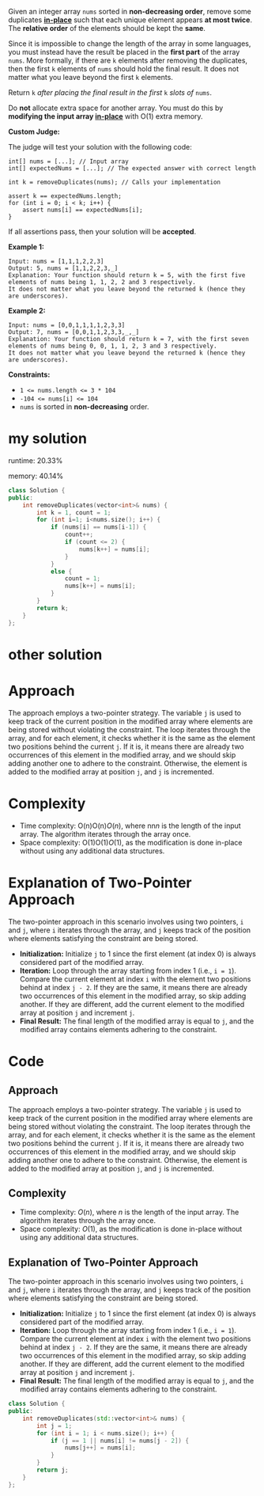 Given an integer array `nums` sorted in **non-decreasing order**, remove some duplicates [**in-place**](https://en.wikipedia.org/wiki/In-place_algorithm) such that each unique element appears **at most twice**. The **relative order** of the elements should be kept the **same**.

Since it is impossible to change the length of the array in some languages, you must instead have the result be placed in the **first part** of the array `nums`. More formally, if there are `k` elements after removing the duplicates, then the first `k` elements of `nums` should hold the final result. It does not matter what you leave beyond the first `k` elements.

Return `k` *after placing the final result in the first* `k` *slots of* `nums`.

Do **not** allocate extra space for another array. You must do this by **modifying the input array [in-place](https://en.wikipedia.org/wiki/In-place_algorithm)** with O(1) extra memory.

**Custom Judge:**

The judge will test your solution with the following code:

```
int[] nums = [...]; // Input array
int[] expectedNums = [...]; // The expected answer with correct length

int k = removeDuplicates(nums); // Calls your implementation

assert k == expectedNums.length;
for (int i = 0; i < k; i++) {
    assert nums[i] == expectedNums[i];
}
```

If all assertions pass, then your solution will be **accepted**.

 

**Example 1:**

```
Input: nums = [1,1,1,2,2,3]
Output: 5, nums = [1,1,2,2,3,_]
Explanation: Your function should return k = 5, with the first five elements of nums being 1, 1, 2, 2 and 3 respectively.
It does not matter what you leave beyond the returned k (hence they are underscores).
```

**Example 2:**

```
Input: nums = [0,0,1,1,1,1,2,3,3]
Output: 7, nums = [0,0,1,1,2,3,3,_,_]
Explanation: Your function should return k = 7, with the first seven elements of nums being 0, 0, 1, 1, 2, 3 and 3 respectively.
It does not matter what you leave beyond the returned k (hence they are underscores).
```

 

**Constraints:**

- `1 <= nums.length <= 3 * 104`
- `-104 <= nums[i] <= 104`
- `nums` is sorted in **non-decreasing** order.

# my solution

runtime: 20.33%

memory: 40.14%

```cpp
class Solution {
public:
    int removeDuplicates(vector<int>& nums) {
        int k = 1, count = 1;
        for (int i=1; i<nums.size(); i++) {
            if (nums[i] == nums[i-1]) {
                count++;
                if (count <= 2) {
                    nums[k++] = nums[i];
                }
            }
            else {
                count = 1;
                nums[k++] = nums[i];
            }
        }
        return k;
    }
};
```

# other solution

# Approach

The approach employs a two-pointer strategy. The variable `j` is used to keep track of the current position in the modified array where elements are being stored without violating the constraint. The loop iterates through the array, and for each element, it checks whether it is the same as the element two positions behind the current `j`. If it is, it means there are already two occurrences of this element in the modified array, and we should skip adding another one to adhere to the constraint. Otherwise, the element is added to the modified array at position `j`, and `j` is incremented.

# Complexity

- Time complexity: O(n)O(n)*O*(*n*), where nn*n* is the length of the input array. The algorithm iterates through the array once.
- Space complexity: O(1)O(1)*O*(1), as the modification is done in-place without using any additional data structures.

# Explanation of Two-Pointer Approach

The two-pointer approach in this scenario involves using two pointers, `i` and `j`, where `i` iterates through the array, and `j` keeps track of the position where elements satisfying the constraint are being stored.

- **Initialization:** Initialize `j` to 1 since the first element (at index 0) is always considered part of the modified array.
- **Iteration:** Loop through the array starting from index 1 (i.e., `i = 1`). Compare the current element at index `i` with the element two positions behind at index `j - 2`. If they are the same, it means there are already two occurrences of this element in the modified array, so skip adding another. If they are different, add the current element to the modified array at position `j` and increment `j`.
- **Final Result:** The final length of the modified array is equal to `j`, and the modified array contains elements adhering to the constraint.

# Code

## Approach

The approach employs a two-pointer strategy. The variable `j` is used to keep track of the current position in the modified array where elements are being stored without violating the constraint. The loop iterates through the array, and for each element, it checks whether it is the same as the element two positions behind the current `j`. If it is, it means there are already two occurrences of this element in the modified array, and we should skip adding another one to adhere to the constraint. Otherwise, the element is added to the modified array at position `j`, and `j` is incremented.

## Complexity

- Time complexity: $O(n)$, where *n* is the length of the input array. The algorithm iterates through the array once.
- Space complexity: $O(1)$, as the modification is done in-place without using any additional data structures.

## Explanation of Two-Pointer Approach

The two-pointer approach in this scenario involves using two pointers, `i` and `j`, where `i` iterates through the array, and `j` keeps track of the position where elements satisfying the constraint are being stored.

- **Initialization:** Initialize `j` to 1 since the first element (at index 0) is always considered part of the modified array.
- **Iteration:** Loop through the array starting from index 1 (i.e., `i = 1`). Compare the current element at index `i` with the element two positions behind at index `j - 2`. If they are the same, it means there are already two occurrences of this element in the modified array, so skip adding another. If they are different, add the current element to the modified array at position `j` and increment `j`.
- **Final Result:** The final length of the modified array is equal to `j`, and the modified array contains elements adhering to the constraint.

```cpp
class Solution {
public:
    int removeDuplicates(std::vector<int>& nums) {
        int j = 1;
        for (int i = 1; i < nums.size(); i++) {
            if (j == 1 || nums[i] != nums[j - 2]) {
                nums[j++] = nums[i];
            }
        }
        return j;
    }
};
```